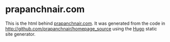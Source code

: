 prapanchnair.com
=====

This is the html behind [prapanchnair.com](http://prapanchnair.com).  It was generated from the code
in http://github.com/prapanchnair/homepage_source using the [Hugo](http://hugo.spf13.com)
static site generator.
